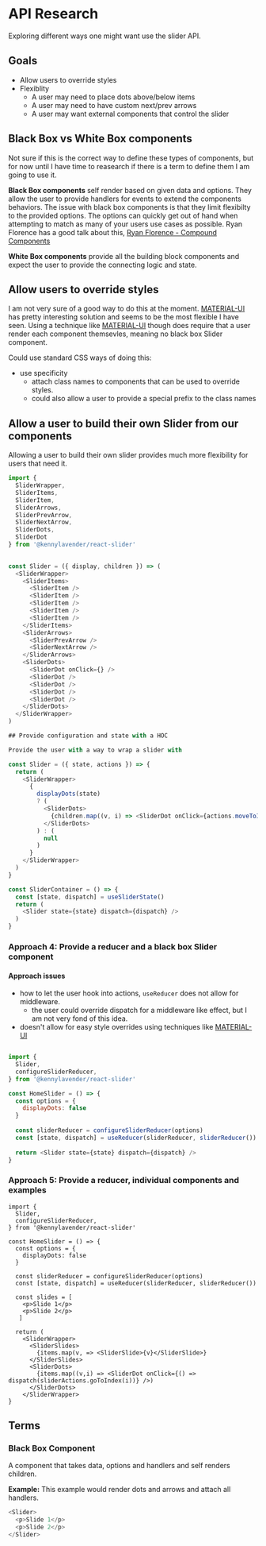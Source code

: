 # API Research

Exploring different ways one might want use the slider API.

## Goals

- Allow users to override styles
- Flexiblity
  - A user may need to place dots above/below items
  - A user may need to have custom next/prev arrows
  - A user may want external components that control the slider
  
## Black Box vs White Box components

Not sure if this is the correct way to define these types of components, but for now until I have time to reasearch if there is a term to define them I am going to use it.

__Black Box components__ self render based on given data and options. They allow the user to provide handlers for events to extend the components behaviors. The issue with black box components is that they limit flexibilty to the provided options. The options can quickly get out of hand when attempting to match as many of your users use cases as possible. Ryan Florence has a good talk about this, [Ryan Florence - Compound Components](https://youtu.be/hEGg-3pIHlE)

__White Box components__ provide all the building block components and expect the user to provide the connecting logic and state.

## Allow users to override styles

I am not very sure of a good way to do this at the moment. [MATERIAL-UI] has pretty interesting solution and seems to be the most flexible I have seen. Using a technique like [MATERIAL-UI] though does require that a user render each component themsevles, meaning no black box Slider component.

Could use standard CSS ways of doing this:

- use specificity
  - attach class names to components that can be used to override styles.
  - could also allow a user to provide a special prefix to the class names

## Allow a user to build their own Slider from our components

Allowing a user to build their own slider provides much more flexibility for users that need it.

```js
import {
  SliderWrapper,
  SliderItems,
  SliderItem,
  SliderArrows,
  SliderPrevArrow,
  SliderNextArrow,
  SliderDots,
  SliderDot
} from '@kennylavender/react-slider'
  

const Slider = ({ display, children }) => (
  <SliderWrapper>
    <SliderItems>
      <SliderItem />
      <SliderItem />
      <SliderItem />
      <SliderItem />
      <SliderItem />
    </SliderItems>
    <SliderArrows>
      <SliderPrevArrow />
      <SliderNextArrow />
    </SliderArrows>
    <SliderDots>
      <SliderDot onClick={} />
      <SliderDot />
      <SliderDot />
      <SliderDot />
      <SliderDot />
    </SliderDots>
  </SliderWrapper>
)

## Provide configuration and state with a HOC

Provide the user with a way to wrap a slider with

const Slider = ({ state, actions }) => {
  return (
    <SliderWrapper>
      {
        displayDots(state)
        ? (
          <SliderDots>
            {children.map((v, i) => <SliderDot onClick={actions.moveToIndex(i)} />)}
          </SliderDots>
        ) : (
          null
        )
      }
    </SliderWrapper>
  )
}

const SliderContainer = () => {
  const [state, dispatch] = useSliderState()
  return (
    <Slider state={state} dispatch={dispatch} />
  )
}
```
### Approach 4: Provide a reducer and a black box Slider component

#### Approach issues
- how to let the user hook into actions, `useReducer` does not allow for middleware.
  - the user could override dispatch for a middleware like effect, but I am not very fond of this idea.
- doesn't allow for easy style overrides using techniques like [MATERIAL-UI]

```js

import {
  Slider,
  configureSliderReducer,
} from '@kennylavender/react-slider'

const HomeSlider = () => {
  const options = {
    displayDots: false
  }
  
  const sliderReducer = configureSliderReducer(options)
  const [state, dispatch] = useReducer(sliderReducer, sliderReducer())
  
  return <Slider state={state} dispatch={dispatch} />
}
```

### Approach 5: Provide a reducer, individual components and examples

```
import {
  Slider,
  configureSliderReducer,
} from '@kennylavender/react-slider'

const HomeSlider = () => {
  const options = {
    displayDots: false
  }
  
  const sliderReducer = configureSliderReducer(options)
  const [state, dispatch] = useReducer(sliderReducer, sliderReducer())
  
  const slides = [
    <p>Slide 1</p>
    <p>Slide 2</p>
   ]
  
  return (
    <SliderWrapper>
      <SliderSlides>
        {items.map(v, => <SliderSlide>{v}</SliderSlide>}
      </SliderSlides>
      <SliderDots>
        {items.map((v,i) => <SliderDot onClick={() => dispatch(sliderActions.goToIndex(i))} />)
      </SliderDots>
    </SliderWrapper>
}
```

## Terms

### Black Box Component

A component that takes data, options and handlers and self renders children.

__Example:__ This example would render dots and arrows and attach all handlers.

```js
<Slider>
  <p>Slide 1</p>
  <p>Slide 2</p>
</Slider>
```

[MATERIAL-UI]: https://material-ui.com/
